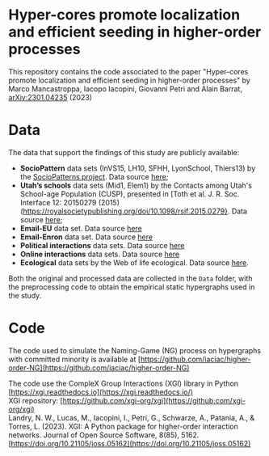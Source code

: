 # Hyper-cores promote localization and efficient seeding in higher-order processes
This repository contains the code associated to the paper "Hyper-cores promote localization and efficient seeding in higher-order processes" by Marco Mancastroppa, Iacopo Iacopini, Giovanni Petri and Alain Barrat, [arXiv:2301.04235](https://arxiv.org/abs/2301.04235) (2023)
# Data
The data that support the findings of this study are publicly available:
* **SocioPattern** data sets (InVS15, LH10, SFHH, LyonSchool, Thiers13) by the [SocioPatterns project](http://www.sociopatterns.org/). Data source [here](http://www.sociopatterns.org/datasets/);
* **Utah’s schools** data sets (Mid1, Elem1) by the Contacts among Utah's School-age Population (CUSP), presented in [Toth et al. J. R. Soc. Interface 12: 20150279 (2015)(https://royalsocietypublishing.org/doi/10.1098/rsif.2015.0279}. Data source [here](https://royalsocietypublishing.org/doi/suppl/10.1098/rsif.2015.0279);
* **Email-EU** data set. Data source [here](https://www.cs.cornell.edu/~arb/data/)
* **Email-Enron** data set. Data source [here](https://www.cs.cornell.edu/~arb/data/)
* **Political interactions** data sets. Data source [here](https://www.cs.cornell.edu/~arb/data/)
* **Online interactions** data sets. Data source [here](https://www.cs.cornell.edu/~arb/data/)
* **Ecological** data sets by the Web of life ecological. Data source [here](https://www.web-of-life.es).

Both the original and processed data are collected in the `Data` folder, with the preprocessing code to obtain the empirical static hypergraphs used in the study.
# Code

The code used to simulate the Naming-Game (NG) process on hypergraphs with committed minority is available at [https://github.com/iaciac/higher-order-NG](https://github.com/iaciac/higher-order-NG)

The code use the CompleX Group Interactions (XGI) library in Python [https://xgi.readthedocs.io](https://xgi.readthedocs.io/)  
XGI repository: [https://github.com/xgi-org/xgi](https://github.com/xgi-org/xgi)  
Landry, N. W., Lucas, M., Iacopini, I., Petri, G., Schwarze, A., Patania, A., & Torres, L. (2023). XGI: A Python package for higher-order interaction networks. Journal of Open Source Software, 8(85), 5162. [https://doi.org/10.21105/joss.05162](https://doi.org/10.21105/joss.05162)
